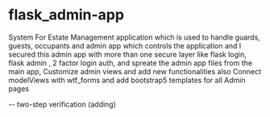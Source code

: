 # flask_admin-app

System For Estate Management application which is used to handle guards, guests, occupants and admin app which controls the application and I secured this admin app with more than one secure layer like flask login, flask admin , 2 factor login auth, and spreate the admin app files from the main app, 
Customize admin views and add new functionalities also Connect modelViews with wtf_forms and add bootstrap5 templates for all Admin pages

-- two-step verification (adding)
